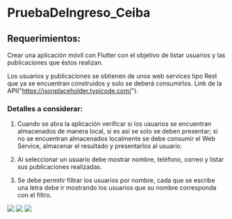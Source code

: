 # PruebaDeIngreso_Ceiba

## Requerimientos: 
Crear una aplicación móvil con Flutter con el objetivo de listar usuarios y las
publicaciones que éstos realizan.

Los usuarios y publicaciones se obtienen de unos web services tipo Rest que ya se encuentran
construidos y solo se deberá consumirlos. Link de la API("https://jsonplaceholder.typicode.com/").

### Detalles a considerar:

1. Cuando se abra la aplicación verificar si los usuarios se encuentran almacenados de
manera local, si es así se solo se deben presentar; si no se encuentran almacenados
localmente se debe consumir el Web Service, almacenar el resultado y presentarlos al
usuario.

2. Al seleccionar un usuario debe mostrar nombre, teléfono, correo y listar sus
publicaciones realizadas.

3. Se debe permitir filtrar los usuarios por nombre, cada que se escribe una letra debe ir
mostrando los usuarios que su nombre corresponda con el filtro.

<img src="https://i.imgur.com/bDbBYoy.jpg"/>
<img src="https://i.imgur.com/0wySyvI.jpg"/>
<img src="https://i.imgur.com/Pa3ct3R.jpg"/>
